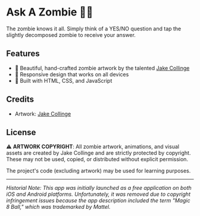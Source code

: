 # Ask A Zombie 🧟‍♂️

The zombie knows it all. Simply think of a YES/NO question and tap the slightly decomposed zombie to receive your answer.

## Features

- 🎨 Beautiful, hand-crafted zombie artwork by the talented [Jake Collinge](https://jakecollinge.com/)
- 📱 Responsive design that works on all devices
- 🔨 Built with HTML, CSS, and JavaScript


## Credits

- Artwork: [Jake Collinge](https://jakecollinge.com/)


## License
⚠️ **ARTWORK COPYRIGHT**: All zombie artwork, animations, and visual assets are created by Jake Collinge and are strictly protected by copyright. These may not be used, copied, or distributed without explicit permission.

The project's code (excluding artwork) may be used for learning purposes.

---
*Historial Note: This app was initially launched as a free application on both iOS and Android platforms. Unfortunately, it was removed due to copyright infringement issues because the app description included the term "Magic 8 Ball," which was trademarked by Mattel.*